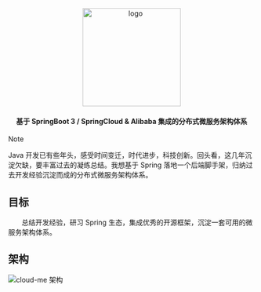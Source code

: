 <p>&nbsp;</p>
<div align="center">
	<img alt="logo" src="https://gh-proxy.com/github.com/Rukawalee/cloud-images/blob/master/images/cloud-me-nobg.png" width="200">
</div>
<h4 align="center">基于 SpringBoot 3 / SpringCloud & Alibaba 集成的分布式微服务架构体系</h4>



> [!Note]
>
> Java 开发已有些年头，感受时间变迁，时代进步，科技创新。回头看，这几年沉淀欠缺，要丰富过去的凝练总结。我想基于 Spring
> 落地一个后端脚手架，归纳过去开发经验沉淀而成的分布式微服务架构体系。

## 目标

&nbsp; &nbsp; &nbsp; &nbsp;总结开发经验，研习 Spring 生态，集成优秀的开源框架，沉淀一套可用的微服务架构体系。

## 架构

![cloud-me 架构](https://gh-proxy.com/github.com/Rukawalee/draw.io/blob/master/cloud-me/cloud-me-architecture.drawio.png)

